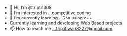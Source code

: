 - 👋 Hi, I’m @tripti1308
- 👀 I’m interested in ...competitive coding
- 🌱 I’m currently learning ...Dsa using c++
- Currently learning and developing Web Based projects
- 📫 How to reach me ...triptitiwari8227@gmail.com

<!---
tripti1308/tripti1308 is a ✨ special ✨ repository because its `README.md` (this file) appears on your GitHub profile.
You can click the Preview link to take a look at your changes.
--->
